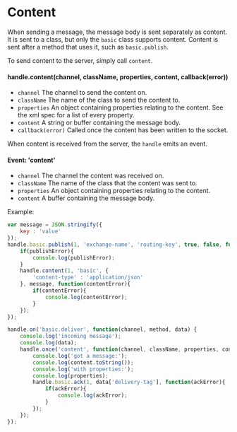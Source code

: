 # Content

When sending a message, the message body is sent separately as content. It is sent to a class,
but only the `basic` class supports content. Content is sent after a method that uses it, such as
`basic.publish`.

To send content to the server, simply call `content`.

#### handle.content(channel, className, properties, content, callback(error))

- `channel` The channel to send the content on.
- `className` The name of the class to send the content to.
- `properties` An object containing properties relating to the content. See the xml spec for a list of every property. 
- `content`	A string or buffer containing the message body.
- `callback(error)` Called once the content has been written to the socket.

When content is received from the server, the `handle` emits an event.

#### Event: 'content'

- `channel` The channel the content was received on.
- `className` The name of the class that the content was sent to.
- `properties` An object containing properties relating to the content.
- `content` A buffer containing the message body.

Example:

```javascript
var message = JSON.stringify({
	key : 'value'
});
handle.basic.publish(1, 'exchange-name', 'routing-key', true, false, function(publishError) {
	if(publishError){
		console.log(publishError);
	}
	handle.content(1, 'basic', {
		'content-type' : 'application/json'
	}, message, function(contentError){
		if(contentError){
			console.log(contentError);
		}
	});
});
```

```javascript
handle.on('basic.deliver', function(channel, method, data) {
	console.log('incoming message');
	console.log(data);
	handle.once('content', function(channel, className, properties, content) {
		console.log('got a message:');
		console.log(content.toString());
		console.log('with properties:');
		console.log(properties);
		handle.basic.ack(1, data['delivery-tag'], function(ackError){
			if(ackError){
				console.log(ackError);
			}
		});
	});
});
```
